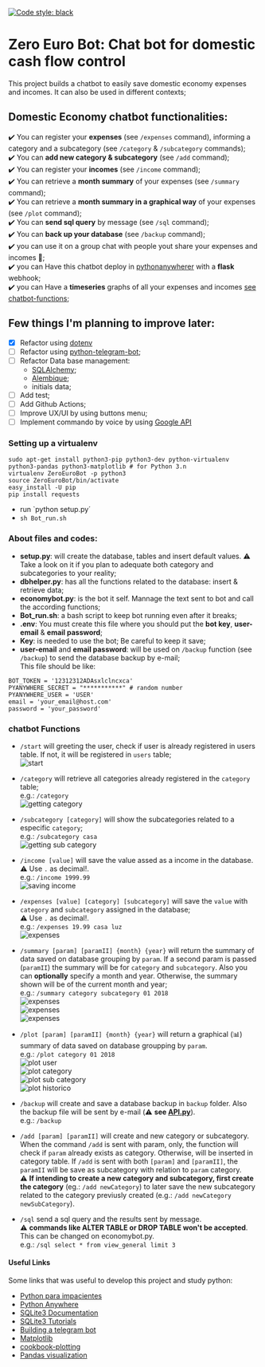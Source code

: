 [![Code style: black](https://img.shields.io/badge/code%20style-black-000000.svg)](https://github.com/psf/black)

# Zero Euro Bot: Chat bot for domestic cash flow control  

This project builds a chatbot to easily save domestic economy expenses and incomes. 
It can also be used in different contexts;

## Domestic Economy chatbot functionalities:  
  
:heavy_check_mark: You can register your **expenses** (see `/expenses` command), informing a category and a subcategory (see `/category` & `/subcategory` commands);  
:heavy_check_mark: You can **add new category & subcategory** (see `/add` command);  
:heavy_check_mark: You can register your **incomes** (see `/income` command);  
:heavy_check_mark: You can retrieve a **month summary** of your expenses (see `/summary` command);  
:heavy_check_mark: You can retrieve a **month summary in a graphical way** of your expenses (see `/plot` command);  
:heavy_check_mark: You can **send sql query** by message (see `/sql` command);  
:heavy_check_mark: You can **back up your database** (see `/backup` command);  
:heavy_check_mark: you can use it on a group chat with people yout share your expenses and incomes :couple:;  
:heavy_check_mark: you can Have this chatbot deploy in [pythonanywherer](www.pythonanywhere.com) with a **flask** webhook;  
:heavy_check_mark: you can Have a **timeseries** graphs of all your expenses and incomes [see chatbot-functions](#chatbot-functions);  

## Few things I'm planning to improve later:
- [X] Refactor using [dotenv](https://pypi.org/project/python-dotenv/)
- [ ] Refactor using [python-telegram-bot](https://pypi.org/project/python-telegram-bot/);
- [ ] Refactor Data base management:
  - [SQLAlchemy](https://www.sqlalchemy.org/);
  - [Alembique](https://alembic.sqlalchemy.org/en/latest/);
  - initials data;
- [ ] Add test;
- [ ] Add Github Actions;
- [ ] Improve UX/UI by using buttons menu;  
- [ ] Implement commando by voice by using [Google API](https://aiyprojects.withgoogle.com/voice/#makers-guide-1-2--python-api-reference)  

### Setting up a virtualenv
```
sudo apt-get install python3-pip python3-dev python-virtualenv python3-pandas python3-matplotlib # for Python 3.n
virtualenv ZeroEuroBot -p python3 
source ZeroEuroBot/bin/activate
easy_install -U pip
pip install requests
```

* run `python setup.py´
* `sh Bot_run.sh`

### About files and codes:  
  
* **setup.py**: will create the database, tables and insert default values. 
:warning: Take a look on it if you plan to adequate both category and subcategories to your reality;  
* **dbhelper.py**: has all the functions related to the database: insert & retrieve data;  
* **economybot.py**: is the bot it self. Mannage the text sent to bot and call the according functions;  
* **Bot_run.sh**: a bash script to keep bot running even after it breaks;
* **.env**: You must create this file where you should put the **bot key**, **user-email** & **email password**;  
 * **Key**: is needed to use the bot; Be careful to keep it save;  
 * **user-email** and **email password**: will be used on `/backup` function (see `/backup`) to send the database backup by e-mail;  
This file should be like:  

```
BOT_TOKEN = '12312312ADAsxlclncxca'
PYANYWHERE_SECRET = "***********" # random number
PYANYWHERE_USER = 'USER'
email = 'your_email@host.com'
password = 'your_password'
```  

### chatbot Functions
* `/start` will greeting the user, check if user is already registered in users table. If not, it will be registered in `users` table;  
![start](img/start.png)  

* `/category` will retrieve all categories already registered in the `category` table;  
e.g.: `/category`  
![getting category](img/getcategory.png)  

* `/subcategory [category]` will show the subcategories related to a especific `category`;  
e.g.: `/subcategory casa`  
![getting sub category](img/getsubcat.png)  

* `/income [value]` will save the value assed as a income in the database.  
:warning: Use `.` as decimal!.  
e.g.: `/income 1999.99`  
![saving income](img/income.png)  

* `/expenses [value] [category] [subcategory]` will save the `value` with `category` and `subcategory` assigned in the database;  
:warning: Use `.` as decimal!.  
e.g.: `/expenses 19.99 casa luz`  
![expenses](img/expenses.png)  

* `/summary [param] [paramII] {month} {year}` will return the summary of data saved on database grouping by `param`. If a second param is passed (`paramII`) the summary will be for `category` and `subcategory`. Also you can **optionally** specify a month and year. Otherwise, the summary shown will be of the current month and year;  
e.g.: `/summary category subcategory 01 2018`  
![expenses](img/summaryparamuser.png)  
![expenses](img/summarycategory.png)  
![expenses](img/summaryparamII.png)  

* `/plot [param] [paramII] {month} {year}` will return a graphical (:bar_chart:) summary of data saved on database groupping by `param`.  
e.g.: `/plot category 01 2018`  
![plot user](img/plotuser.png)  
![plot category](img/plotcategory.png)  
![plot sub category](img/plotsubcategory.png)  
![plot historico](img/plothistorico.png)  

* `/backup` will create and save a database backup in `backup` folder. Also the backup file will be sent by e-mail (:warning: **see [API.py](#about-files-and-codes)**).  
e.g.: `/backup`  

* `/add [param] [paramII]` will create and new category or subcategory. When the command `/add` is sent with param, only, the function will check if `param` already exists as category. Otherwise, will be inserted in category table. If `/add` is sent with both `[param]` and `[paramII]`, the `paramII` will be save as subcategory with relation to `param` category.  
:warning: **If intending to create a new category and subcategory, first create the category** (eg.: `/add newCategory`) to later save the new subcategory related to the category previusly created (e.g.: `/add newCategory newSubCategory`).  


* `/sql` send a sql query and the results sent by message.  
:warning: **commands like ALTER TABLE or DROP TABLE won't be accepted**. This can be changed on economybot.py.  
e.g.: `/sql select * from view_general limit 3`  

#### Useful Links  
Some links that was useful to develop this project and study python:
* [Python para impacientes](http://python-para-impacientes.blogspot.com.ar)
* [Python Anywhere](https://www.pythonanywhere.com)
* [SQLite3 Documentation](https://sqlite.org/docs.html)
* [SQLite3 Tutorials](http://www.sqlitetutorial.net/)
* [Building a telegram bot](https://www.codementor.io/garethdwyer/building-a-telegram-bot-using-python-part-1-goi5fncay)
* [Matplotlib](https://stackoverflow.com/questions/32244019/how-to-rotate-x-axis-tick-labels-in-pandas-barplot)
* [cookbook-plotting](https://pandas.pydata.org/pandas-docs/stable/cookbook.html#cookbook-plotting)
* [Pandas visualization](https://pandas.pydata.org/pandas-docs/stable/visualization.html#visualization-barplot)
